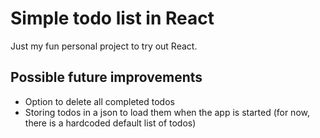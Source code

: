 # Simple todo list in React
Just my fun personal project to try out React.

## Possible future improvements

- Option to delete all completed todos
- Storing todos in a json to load them when the
app is started (for now, there is a hardcoded default list of todos)